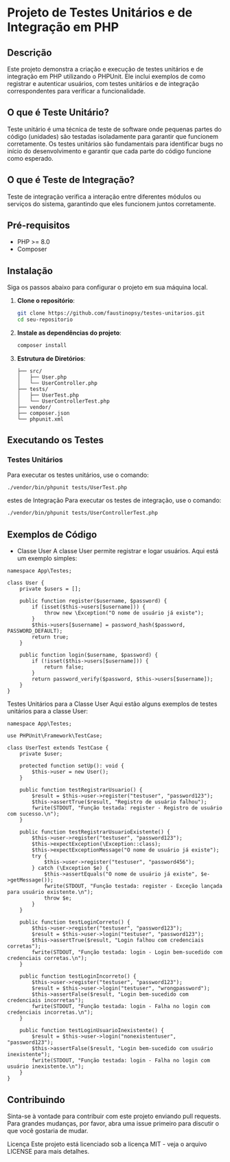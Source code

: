 # Projeto de Testes Unitários e de Integração em PHP

## Descrição

Este projeto demonstra a criação e execução de testes unitários e de integração em PHP utilizando o PHPUnit. Ele inclui exemplos de como registrar e autenticar usuários, com testes unitários e de integração correspondentes para verificar a funcionalidade.

## O que é Teste Unitário?

Teste unitário é uma técnica de teste de software onde pequenas partes do código (unidades) são testadas isoladamente para garantir que funcionem corretamente. Os testes unitários são fundamentais para identificar bugs no início do desenvolvimento e garantir que cada parte do código funcione como esperado.

## O que é Teste de Integração?

Teste de integração verifica a interação entre diferentes módulos ou serviços do sistema, garantindo que eles funcionem juntos corretamente.

## Pré-requisitos

- PHP >= 8.0
- Composer

## Instalação

Siga os passos abaixo para configurar o projeto em sua máquina local.

1. **Clone o repositório**:

    ```bash
    git clone https://github.com/faustinopsy/testes-unitarios.git
    cd seu-repositorio
    ```

2. **Instale as dependências do projeto**:

    ```bash
    composer install
    ```

3. **Estrutura de Diretórios**:

    ```
    ├── src/
    │   ├── User.php
    │   └── UserController.php
    ├── tests/
    │   ├── UserTest.php
    │   └── UserControllerTest.php
    ├── vendor/
    ├── composer.json
    └── phpunit.xml
    ```

## Executando os Testes

### Testes Unitários

Para executar os testes unitários, use o comando:

```bash
./vendor/bin/phpunit tests/UserTest.php
```

estes de Integração
Para executar os testes de integração, use o comando:
```bash
./vendor/bin/phpunit tests/UserControllerTest.php

```


## Exemplos de Código
- Classe User
A classe User permite registrar e logar usuários. Aqui está um exemplo simples:

```
namespace App\Testes;

class User {
    private $users = [];

    public function register($username, $password) {
        if (isset($this->users[$username])) {
            throw new \Exception("O nome de usuário já existe");
        }
        $this->users[$username] = password_hash($password, PASSWORD_DEFAULT);
        return true;
    }

    public function login($username, $password) {
        if (!isset($this->users[$username])) {
            return false;
        }
        return password_verify($password, $this->users[$username]);
    }
}
```
Testes Unitários para a Classe User
Aqui estão alguns exemplos de testes unitários para a classe User:

```
namespace App\Testes;

use PHPUnit\Framework\TestCase;

class UserTest extends TestCase {
    private $user;

    protected function setUp(): void {
        $this->user = new User();
    }

    public function testRegistrarUsuario() {
        $result = $this->user->register("testuser", "password123");
        $this->assertTrue($result, "Registro de usuário falhou");
        fwrite(STDOUT, "Função testada: register - Registro de usuário com sucesso.\n");
    }

    public function testRegistrarUsuarioExistente() {
        $this->user->register("testuser", "password123");
        $this->expectException(\Exception::class);
        $this->expectExceptionMessage("O nome de usuário já existe");
        try {
            $this->user->register("testuser", "password456");
        } catch (\Exception $e) {
            $this->assertEquals("O nome de usuário já existe", $e->getMessage());
            fwrite(STDOUT, "Função testada: register - Exceção lançada para usuário existente.\n");
            throw $e;
        }
    }

    public function testLoginCorreto() {
        $this->user->register("testuser", "password123");
        $result = $this->user->login("testuser", "password123");
        $this->assertTrue($result, "Login falhou com credenciais corretas");
        fwrite(STDOUT, "Função testada: login - Login bem-sucedido com credenciais corretas.\n");
    }

    public function testLoginIncorreto() {
        $this->user->register("testuser", "password123");
        $result = $this->user->login("testuser", "wrongpassword");
        $this->assertFalse($result, "Login bem-sucedido com credenciais incorretas");
        fwrite(STDOUT, "Função testada: login - Falha no login com credenciais incorretas.\n");
    }

    public function testLoginUsuarioInexistente() {
        $result = $this->user->login("nonexistentuser", "password123");
        $this->assertFalse($result, "Login bem-sucedido com usuário inexistente");
        fwrite(STDOUT, "Função testada: login - Falha no login com usuário inexistente.\n");
    }
}

```
## Contribuindo
Sinta-se à vontade para contribuir com este projeto enviando pull requests. Para grandes mudanças, por favor, abra uma issue primeiro para discutir o que você gostaria de mudar.

Licença
Este projeto está licenciado sob a licença MIT - veja o arquivo LICENSE para mais detalhes.